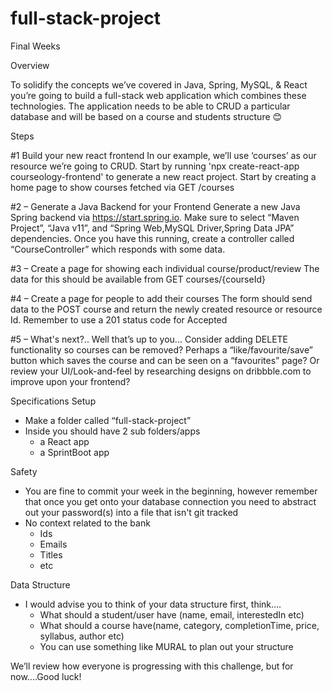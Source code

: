 # full-stack-project

Final Weeks

Overview

To solidify the concepts we’ve covered in Java, Spring, MySQL, & React you’re going to build a
full-stack web application which combines these technologies. The application needs to be able
to CRUD a particular database and will be based on a course and students structure 😊

Steps

#1 Build your new react frontend
In our example, we’ll use ‘courses’ as our resource we’re going to CRUD. Start by running 'npx
create-react-app courseology-frontend' to generate a new react project. Start by creating a home page to show courses fetched via GET /courses

#2 – Generate a Java Backend for your Frontend
Generate a new Java Spring backend via https://start.spring.io. Make sure to select “Maven
Project”, “Java v11”, and “Spring Web,MySQL Driver,Spring Data JPA” dependencies. Once you
have this running, create a controller called “CourseController” which responds with some data.

#3 – Create a page for showing each individual course/product/review
The data for this should be available from GET courses/{courseId}

#4 – Create a page for people to add their courses
The form should send data to the POST course and return the newly created resource or
resource Id. Remember to use a 201 status code for Accepted

#5 – What's next?.. Well that’s up to you...
Consider adding DELETE functionality so courses can be removed? Perhaps a
“like/favourite/save” button which saves the course and can be seen on a “favourites” page? Or
review your UI/Look-and-feel by researching designs on dribbble.com to improve upon your
frontend?

Specifications
Setup
- Make a folder called “full-stack-project”
- Inside you should have 2 sub folders/apps
  - a React app
  - a SprintBoot app

Safety
- You are fine to commit your week in the beginning, however remember that once you get
onto your database connection you need to abstract out your password(s) into a file that
isn't git tracked
- No context related to the bank
  - Ids
  - Emails
  - Titles
  - etc

Data Structure
- I would advise you to think of your data structure first, think....
  - What should a student/user have (name, email, interestedIn etc)
  - What should a course have(name, category, completionTime, price, syllabus,
author etc)
  - You can use something like MURAL to plan out your structure

We’ll review how everyone is progressing with this challenge, but for now....Good luck!